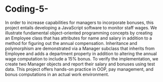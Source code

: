 # Coding-5-

In order to increase capabilities for managers to incorporate bonuses, this project entails developing a JavaScript software to monitor staff wages. We illustrate fundamental object-oriented programming concepts by creating an Employee class that has attributes for name and salary in addition to a method for figuring out the annual compensation. Inheritance and polymorphism are demonstrated via a Manager subclass that inherits from Employee and adds a department property in addition to altering the annual wage computation to include a 15% bonus. To verify the implementation, we create two Manager objects and report their salary and bonuses using test data. This project offers hands-on practice in OOP, pay management, and bonus computations in an actual work environment.
